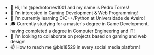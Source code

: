 - 👋 Hi, I’m @pedrotorres1001 and my name is Pedro Torres!
- 👀 I’m interested in Gaming Development & Web Programming!
- 🌱 I’m currently learning C/C++/Python at Universidade de Aveiro!
- 🎓 Currently studying for a master's degree in Game Development, having completed a degree in Computer Engineering and IT!
- 💞️ I’m looking to collaborate on projects based on gaming and web design!
- 📫 How to reach me @bls18529 in every social media platform!

<!---
pedrotorres1001/pedrotorres1001 is a ✨ special ✨ repository because its `README.md` (this file) appears on your GitHub profile.
You can click the Preview link to take a look at your changes.
--->
